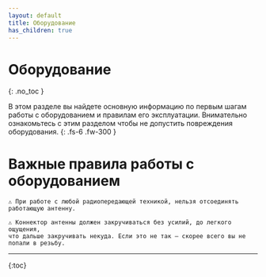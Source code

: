 ```yaml
---
layout: default
title: Оборудование
has_children: true
---
```


# Оборудование
{: .no_toc }

В этом разделе вы найдете основную информацию по первым шагам работы с оборудованием и правилам его эксплуатации.
Внимательно ознакомьтесь с этим разделом чтобы не допустить повреждения оборудования.
{: .fs-6 .fw-300 }


# Важные правила работы с оборудованием

```
⚠️ При работе с любой радиопередающей техникой, нельзя отсоединять работающую антенну.
```

```
⚠️ Коннектор антенны должен закручиваться без усилий, до легкого ощущения, 
что дальше закручивать некуда. Если это не так – скорее всего вы не попали в резьбу.
```
---

{:toc}